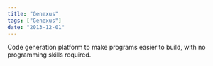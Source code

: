 ```yaml
---
title: "Genexus"
tags: ["Genexus"]
date: "2013-12-01"
---
```


Code generation platform to make programs easier to build, with no programming skills required.
